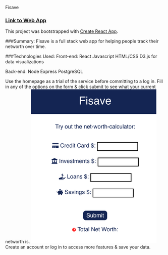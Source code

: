 Fisave 
### [Link to Web App](https://networth-client.now.sh/main)

This project was bootstrapped with [Create React App](https://github.com/facebook/create-react-app).

###Summary: 
Fisave is a full stack web app for helping people track their networth over time. 

###Technologies Used: 
Front-end: 
React 
Javascript
HTML/CSS
D3.js for data visualizations

Back-end: 
Node
Express
PostgreSQL


Use the homepage as a trial of the service before committing to a log in. 
Fill in any of the options on the form & click submit to see what your current networth is. 
![homepage](Fisave-homepage.png)
Create an account or log in to access more features & save your data. 
